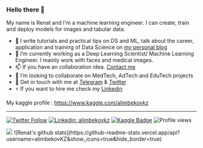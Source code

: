### Hello there 👋

My name is Renat and I'm a machine learning engineer. I can create, train and deploy models for images and tabular data.

- 📱 I write tutorials and practical tips on DS and ML, talk about the career, application and training of Data Science on [my personal blog](https://alimbekov.com/)
- 🔭 I’m currently working as a Deep Learning Scientist/ Machine Learning Engineer. I mainly work with faces and medical images.
- 📫 If you have an collaboration idea. [Contact me](mailto:alimbekovr@hotmail.com)
- 👯 I’m looking to collaborate on MedTech, AdTech and EduTech projects
- 💬 Get in touch with me at [Telegram](https://t.me/alimbekovkz) & [Twitter](https://twitter.com/alimbekovkz)
- ⚡ If you want to hire me check my [Linkedin](https://www.linkedin.com/in/alimbekovkz/)

My kaggle profile : https://www.kaggle.com/alimbekovkz

---
[![Twitter Follow](https://img.shields.io/twitter/follow/alimbekovkz?label=Follow&style=social)](https://twitter.com/alimbekovkz)
[![Linkedin: alimbekovkz](https://img.shields.io/badge/-Renat%20Alimbekov-blue?style=flat-square&logo=Linkedin&logoColor=white&link=https://www.linkedin.com/in/alimbekovkz/)](https://www.linkedin.com/in/alimbekovkz/)
[![Kaggle Badge](https://img.shields.io/badge/-teal?style=flat&logo=kaggle&logoColor=deepblue&link=https://www.kaggle.com/alimbekovkz)](https://www.kaggle.com/alimbekovkz)
![Profile views](https://gpvc.arturio.dev/alimbekovKZ)

 <img src="https://road-to-kaggle-grandmaster.vercel.app/api/badges/alimbekovkz/competition/light" />
 ![Renat's github stats](https://github-readme-stats.vercel.app/api?username=alimbekovKZ&show_icons=true&hide_border=true)
